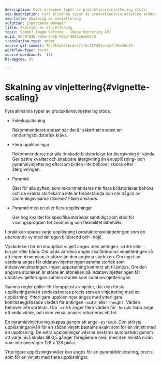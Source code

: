 ```yaml
---
description: Fyra allmänna typer av produktionsvinjettering stöds.
seo-description: Fyra allmänna typer av produktionsvinjettering stöds.
seo-title: Skalning av vinjettering
solution: Experience Manager
title: Skalning av vinjettering
topic: Scene7 Image Serving - Image Rendering API
uuid: 08c8f826-7dce-4bcb-9323-4892262eb578
translation-type: tm+mt
source-git-commit: 7bc7b3a86fbcdc57cfdc31745fae3afc06e44b15
workflow-type: tm+mt
source-wordcount: '351'
ht-degree: 0%

---
```



# Skalning av vinjettering{#vignette-scaling}

Fyra allmänna typer av produktionsvinjettering stöds.

* Enkelupplösning

   Rekommenderas endast när det är säkert att endast en renderingsbildstorlek krävs.
* Flera upplösningar

   Rekommenderas när alla önskade bildstorlekar för återgivning är kända. Ger bättre kvalitet och snabbare återgivning än enupplösning- och pyramidvinjettering eftersom bilden inte behöver skalas efter återgivningen.
* Pyramid

   Bäst för alla syften, som rekommenderas när flera bildstorlekar behövs och de exakta storlekarna inte är förbestämda och när någon av zoomningsvisarna i Scene7 Flash används.
* Pyramid med en eller flera upplösningar

   Ger hög kvalitet för specifika storlekar samtidigt som stöd för visningsprogram för zoomning och flexibilitet bibehålls.

I praktiken sparas varje upplösning i produktionsvinjetteringen som en oberoende vy med sin egen bildbredd och -höjd.

Vystorleken för en enupplöst vinjett anges med antingen `-width` eller `-height` eller båda. Om båda värdena anges skalförändras vinjetteringen så att ingen dimension är större än den angivna storleken. Om inget av värdena anges får utdatavvinjetteringen samma storlek som indatavvinjetteringen. Ingen uppskalning kommer att tillämpas. Om den angivna storleken är större än storleken på indatavvinjetteringen får utdatavvinjetteringen samma storlek som indatavvinjetteringen.

Samma regler gäller för flerupplösta vinjetter, där den första upplösningsnivån storleksändras precis som en vinjettering med en upplösning. Ytterligare upplösningar anges med ytterligare kommaavgränsade värden för antingen `-width` eller `-height`. Värden behöver inte sorteras. Om `-width` anger flera värden får `-height` bara ange ett enda värde, och vice versa, annars returneras ett fel.

En pyramidvinjettering skapas genom att ange `-pyramid`. Den största upplösningsnivån för en sådan vinjett bestäms exakt som för en vinjett med en upplösning. De extra upplösningsnivåerna bestäms automatiskt genom att varje nivå skalas till 0,5 gånger föregående nivå, med den minsta nivån som inte överstiger 128 x 128 pixlar.

Ytterligare upplösningsnivåer kan anges för en pyramidvinjettering, precis som för en vinjett med flera upplösningar.
